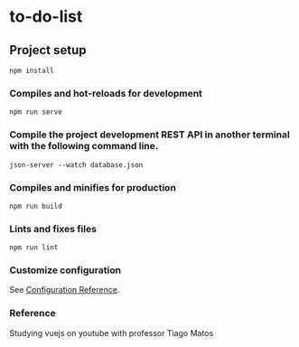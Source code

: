 # to-do-list

## Project setup
```
npm install
```

### Compiles and hot-reloads for development
```
npm run serve
```

### Compile the project development REST API in another terminal with the following command line.
```
json-server --watch database.json
```


### Compiles and minifies for production
```
npm run build
```

### Lints and fixes files
```
npm run lint
```

### Customize configuration
See [Configuration Reference](https://cli.vuejs.org/config/).

### Reference
Studying vuejs on youtube with professor Tiago Matos
